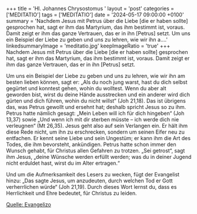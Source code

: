 +++
title = 'Hl. Johannes Chrysostomus  '
layout = 'post'
categories = ['MEDITATIO']
tags = ['MEDITATIO']
date = '2024-05-17 09:00:00 +0100'
summary = 'Nachdem Jesus mit Petrus über die Liebe [die er haben sollte] gesprochen hat, sagt er ihm das Martyrium, das ihm bestimmt ist, voraus. Damit zeigt er ihm das ganze Vertrauen, das er in ihn [Petrus] setzt.   Um uns ein Beispiel der Liebe zu geben und uns zu lehren, wie wir ihn a....'
linkedsummaryImage = 'meditatio.jpg'
keepImageRatio = 'true'
+++
Nachdem Jesus mit Petrus über die Liebe [die er haben sollte] gesprochen hat, sagt er ihm das Martyrium, das ihm bestimmt ist, voraus. Damit zeigt er ihm das ganze Vertrauen, das er in ihn [Petrus] setzt.
 
Um uns ein Beispiel der Liebe zu geben und uns zu lehren, wie wir ihn am besten lieben können, sagt er: „Als du noch jung warst, hast du dich selbst gegürtet und konntest gehen, wohin du wolltest.<!--more--> Wenn du aber alt geworden bist, wirst du deine Hände ausstrecken und ein anderer wird dich gürten und dich führen, wohin du nicht willst“ (Joh 21,18). Das ist übrigens das, was Petrus gewollt und ersehnt hat; deshalb spricht Jesus so zu ihm. Petrus hatte nämlich gesagt: „Mein Leben will ich für dich hingeben“ (Joh 13,37) sowie „Und wenn ich mit dir sterben müsste – ich werde dich nie verleugnen“ (Mt 26,35). Jesus geht also auf sein Verlangen ein. Er hält ihm diese Rede nicht, um ihn zu erschrecken, sondern um seinen Eifer neu zu entfachen. Er kennt seine Liebe und sein Ungestüm; er kann ihm die Art des Todes, die ihm bevorsteht, ankündigen. Petrus hatte schon immer den Wunsch gehabt, für Christus allen Gefahren zu trotzen. „Sei getrost“, sagt ihm Jesus, „deine Wünsche werden erfüllt werden; was du in deiner Jugend nicht erduldet hast, wirst du im Alter ertragen.“
 
Und um die Aufmerksamkeit des Lesers zu wecken, fügt der Evangelist hinzu: „Das sagte Jesus, um anzudeuten, durch welchen Tod er Gott verherrlichen würde“ (Joh 21,19). Durch dieses Wort lernst du, dass es Herrlichkeit und Ehre bedeutet, für Christus zu leiden.
 

[Quelle: Evangelizo](https://evangeliumtagfuertag.org/DE/gospel)
